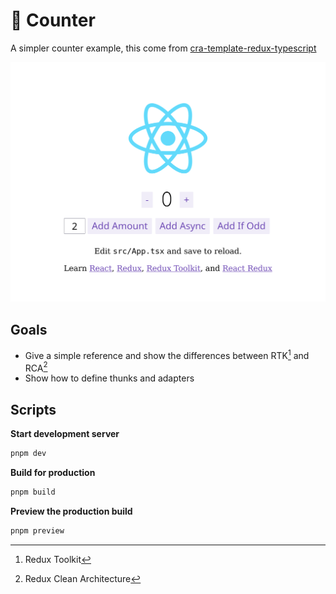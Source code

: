 # 🔢 Counter

A simpler counter example, this come from [cra-template-redux-typescript](https://github.com/reduxjs/cra-template-redux-typescript)

![screenshot of counter example](./screenshot.png)

## Goals

- Give a simple reference and show the differences between RTK[^1] and RCA[^2]
- Show how to define thunks and adapters

## Scripts

**Start development server**

```bash
pnpm dev
```

**Build for production**

```bash
pnpm build
```

**Preview the production build**

```bash
pnpm preview
```

[^1]: Redux Toolkit
[^2]: Redux Clean Architecture
